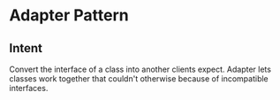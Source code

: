 # Adapter Pattern

## Intent
Convert the interface of a class into another clients expect. Adapter lets classes work together that couldn't otherwise because of incompatible interfaces.